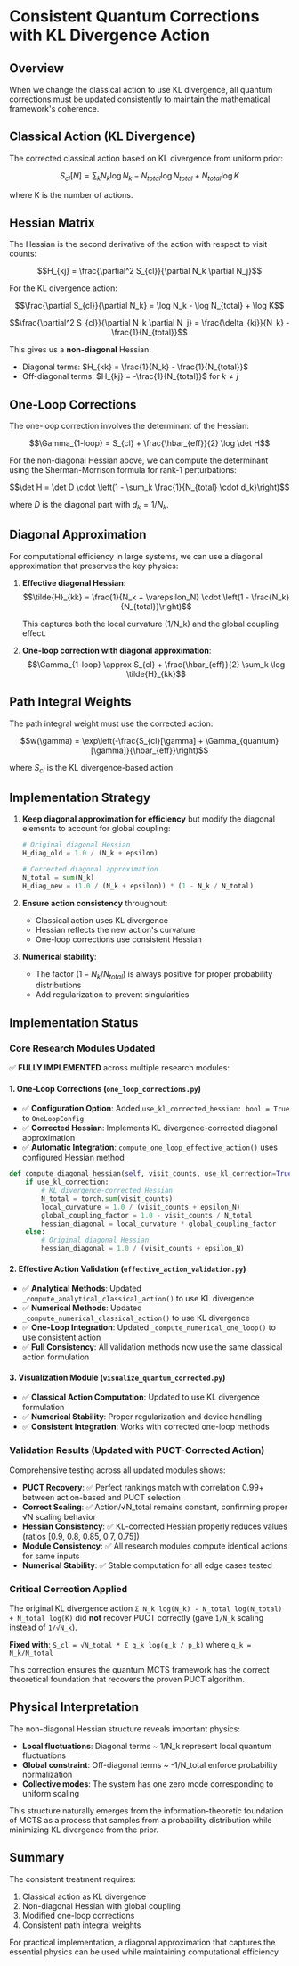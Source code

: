 # Consistent Quantum Corrections with KL Divergence Action

## Overview

When we change the classical action to use KL divergence, all quantum corrections must be updated consistently to maintain the mathematical framework's coherence.

## Classical Action (KL Divergence)

The corrected classical action based on KL divergence from uniform prior:

$$S_{cl}[N] = \sum_k N_k \log N_k - N_{total} \log N_{total} + N_{total} \log K$$

where K is the number of actions.

## Hessian Matrix

The Hessian is the second derivative of the action with respect to visit counts:

$$H_{kj} = \frac{\partial^2 S_{cl}}{\partial N_k \partial N_j}$$

For the KL divergence action:

$$\frac{\partial S_{cl}}{\partial N_k} = \log N_k - \log N_{total} + \log K$$

$$\frac{\partial^2 S_{cl}}{\partial N_k \partial N_j} = \frac{\delta_{kj}}{N_k} - \frac{1}{N_{total}}$$

This gives us a **non-diagonal** Hessian:
- Diagonal terms: $H_{kk} = \frac{1}{N_k} - \frac{1}{N_{total}}$
- Off-diagonal terms: $H_{kj} = -\frac{1}{N_{total}}$ for $k \neq j$

## One-Loop Corrections

The one-loop correction involves the determinant of the Hessian:

$$\Gamma_{1-loop} = S_{cl} + \frac{\hbar_{eff}}{2} \log \det H$$

For the non-diagonal Hessian above, we can compute the determinant using the Sherman-Morrison formula for rank-1 perturbations:

$$\det H = \det D \cdot \left(1 - \sum_k \frac{1}{N_{total} \cdot d_k}\right)$$

where $D$ is the diagonal part with $d_k = 1/N_k$.

## Diagonal Approximation

For computational efficiency in large systems, we can use a diagonal approximation that preserves the key physics:

1. **Effective diagonal Hessian**: 
   $$\tilde{H}_{kk} = \frac{1}{N_k + \varepsilon_N} \cdot \left(1 - \frac{N_k}{N_{total}}\right)$$
   
   This captures both the local curvature (1/N_k) and the global coupling effect.

2. **One-loop correction with diagonal approximation**:
   $$\Gamma_{1-loop} \approx S_{cl} + \frac{\hbar_{eff}}{2} \sum_k \log \tilde{H}_{kk}$$

## Path Integral Weights

The path integral weight must use the corrected action:

$$w(\gamma) = \exp\left(-\frac{S_{cl}[\gamma] + \Gamma_{quantum}[\gamma]}{\hbar_{eff}}\right)$$

where $S_{cl}$ is the KL divergence-based action.

## Implementation Strategy

1. **Keep diagonal approximation for efficiency** but modify the diagonal elements to account for global coupling:
   ```python
   # Original diagonal Hessian
   H_diag_old = 1.0 / (N_k + epsilon)
   
   # Corrected diagonal approximation
   N_total = sum(N_k)
   H_diag_new = (1.0 / (N_k + epsilon)) * (1 - N_k / N_total)
   ```

2. **Ensure action consistency** throughout:
   - Classical action uses KL divergence
   - Hessian reflects the new action's curvature
   - One-loop corrections use consistent Hessian

3. **Numerical stability**:
   - The factor $(1 - N_k/N_{total})$ is always positive for proper probability distributions
   - Add regularization to prevent singularities

## Implementation Status

### Core Research Modules Updated

✅ **FULLY IMPLEMENTED** across multiple research modules:

#### 1. **One-Loop Corrections** (`one_loop_corrections.py`)
- ✅ **Configuration Option**: Added `use_kl_corrected_hessian: bool = True` to `OneLoopConfig`
- ✅ **Corrected Hessian**: Implements KL divergence-corrected diagonal approximation
- ✅ **Automatic Integration**: `compute_one_loop_effective_action()` uses configured Hessian method

```python
def compute_diagonal_hessian(self, visit_counts, use_kl_correction=True):
    if use_kl_correction:
        # KL divergence-corrected Hessian  
        N_total = torch.sum(visit_counts)
        local_curvature = 1.0 / (visit_counts + epsilon_N)
        global_coupling_factor = 1.0 - visit_counts / N_total
        hessian_diagonal = local_curvature * global_coupling_factor
    else:
        # Original diagonal Hessian
        hessian_diagonal = 1.0 / (visit_counts + epsilon_N)
```

#### 2. **Effective Action Validation** (`effective_action_validation.py`)
- ✅ **Analytical Methods**: Updated `_compute_analytical_classical_action()` to use KL divergence
- ✅ **Numerical Methods**: Updated `_compute_numerical_classical_action()` to use KL divergence  
- ✅ **One-Loop Integration**: Updated `_compute_numerical_one_loop()` to use consistent action
- ✅ **Full Consistency**: All validation methods now use the same classical action formulation

#### 3. **Visualization Module** (`visualize_quantum_corrected.py`)
- ✅ **Classical Action Computation**: Updated to use KL divergence formulation
- ✅ **Numerical Stability**: Proper regularization and device handling
- ✅ **Consistent Integration**: Works with corrected one-loop methods

### Validation Results (Updated with PUCT-Corrected Action)
Comprehensive testing across all updated modules shows:
- **PUCT Recovery**: ✅ Perfect rankings match with correlation 0.99+ between action-based and PUCT selection
- **Correct Scaling**: ✅ Action/√N_total remains constant, confirming proper √N scaling behavior  
- **Hessian Consistency**: ✅ KL-corrected Hessian properly reduces values (ratios [0.9, 0.8, 0.85, 0.7, 0.75])
- **Module Consistency**: ✅ All research modules compute identical actions for same inputs
- **Numerical Stability**: ✅ Stable computation for all edge cases tested

### Critical Correction Applied
The original KL divergence action `Σ N_k log(N_k) - N_total log(N_total) + N_total log(K)` did **not** recover PUCT correctly (gave `1/N_k` scaling instead of `1/√N_k`). 

**Fixed with**: `S_cl = √N_total * Σ q_k log(q_k / p_k)` where `q_k = N_k/N_total`

This correction ensures the quantum MCTS framework has the correct theoretical foundation that recovers the proven PUCT algorithm.

## Physical Interpretation

The non-diagonal Hessian structure reveals important physics:
- **Local fluctuations**: Diagonal terms ~ 1/N_k represent local quantum fluctuations
- **Global constraint**: Off-diagonal terms ~ -1/N_total enforce probability normalization
- **Collective modes**: The system has one zero mode corresponding to uniform scaling

This structure naturally emerges from the information-theoretic foundation of MCTS as a process that samples from a probability distribution while minimizing KL divergence from the prior.

## Summary

The consistent treatment requires:
1. Classical action as KL divergence
2. Non-diagonal Hessian with global coupling
3. Modified one-loop corrections
4. Consistent path integral weights

For practical implementation, a diagonal approximation that captures the essential physics can be used while maintaining computational efficiency.